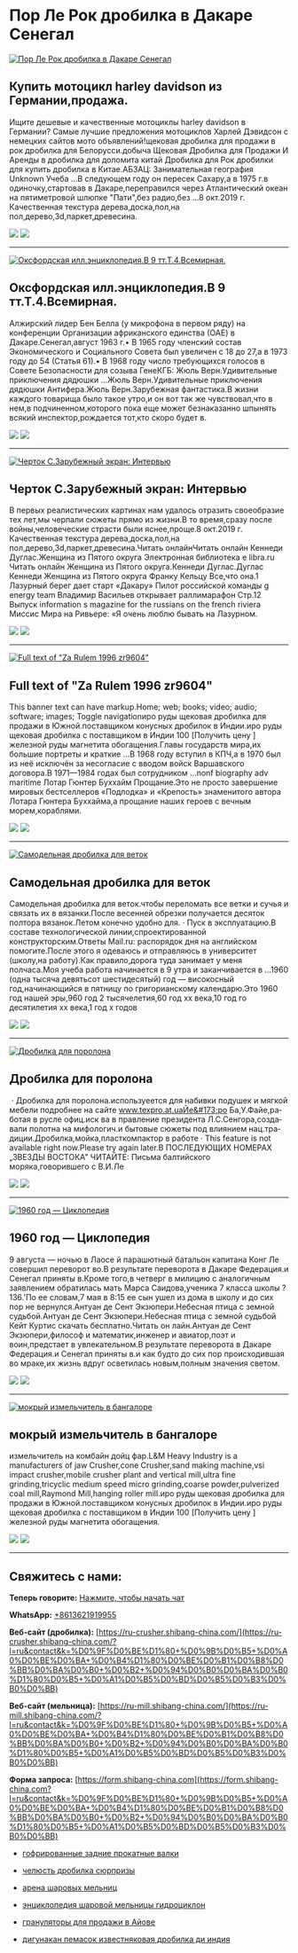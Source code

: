 # Пор Ле Рок дробилка в Дакаре Сенегал

<a href="https://swt.shibang-china.com/?l=ru&img&k=%D0%9F%D0%BE%D1%80+%D0%9B%D0%B5+%D0%A0%D0%BE%D0%BA+%D0%B4%D1%80%D0%BE%D0%B1%D0%B8%D0%BB%D0%BA%D0%B0+%D0%B2+%D0%94%D0%B0%D0%BA%D0%B0%D1%80%D0%B5+%D0%A1%D0%B5%D0%BD%D0%B5%D0%B3%D0%B0%D0%BB" target="_blank">![Пор Ле Рок дробилка в Дакаре Сенегал](http://static.shibang-china.com/all-800x300/490.jpg)</a>

## Купить мотоцикл harley davidson из Германии,продажа.
Ищите дешевые и качественные мотоциклы harley davidson в Германии? Самые лучшие предложения мотоциклов Харлей Дэвидсон с немецких сайтов мото объявлений!щековая дробилка для продажи в рок дробилка для Белорусси.добыча Щековая Дробилка для Продажи И Аренды в дробилка для доломита китай Дробилка для Рок дробилки для купить дробилка в Китае.АБЗАЦ: Занимательная география Unknown Учеба …В следующем году он пересек Сахару,а в 1975 г.в одиночку,стартовав в Дакаре,переправился через Атлантический океан на пятиметровой шлюпке &quot;Пати&quot;,без радио,без …8 окт.2019 г. Качественная текстура дерева,доска,пол,на пол,дерево,3d,паркет,древесина.


<a href="https://whatsapp.shibangsoft.com/WhatsApp.php" target="_blank" title="WhatsApp">![](http://static.shibang-china.com/icon/whatsapp.png)</a> <a href="https://swt.shibang-china.com/?l=ru&icon&k=%D0%9F%D0%BE%D1%80+%D0%9B%D0%B5+%D0%A0%D0%BE%D0%BA+%D0%B4%D1%80%D0%BE%D0%B1%D0%B8%D0%BB%D0%BA%D0%B0+%D0%B2+%D0%94%D0%B0%D0%BA%D0%B0%D1%80%D0%B5+%D0%A1%D0%B5%D0%BD%D0%B5%D0%B3%D0%B0%D0%BB" target="_blank">![](http://static.shibang-china.com/icon/chat-ru.png)</a>

---

<a href="https://swt.shibang-china.com/?l=ru&img&k=%D0%9F%D0%BE%D1%80+%D0%9B%D0%B5+%D0%A0%D0%BE%D0%BA+%D0%B4%D1%80%D0%BE%D0%B1%D0%B8%D0%BB%D0%BA%D0%B0+%D0%B2+%D0%94%D0%B0%D0%BA%D0%B0%D1%80%D0%B5+%D0%A1%D0%B5%D0%BD%D0%B5%D0%B3%D0%B0%D0%BB" target="_blank">![Оксфордская илл.энциклопедия.В 9 тт.Т.4.Всемирная.](http://static.shibang-china.com/all-800x300/508.jpg)</a>

## Оксфордская илл.энциклопедия.В 9 тт.Т.4.Всемирная.
Алжирский лидер Бен Белла (у микрофона в первом ряду) на конференции Организации африканского единства (ОАЕ) в Дакаре.Сенегал,август 1963 г.• В 1965 году членский состав Экономического и Социального Совета был увеличен с 18 до 27,а в 1973 году до 54 (Статья 61).• В 1968 году число требующихся голосов в Совете Безопасности для созыва ГенеКГБ: Жюль Верн.Удивительные приключения дядюшки …Жюль Верн.Удивительные приключения дядюшки Антифера.Жюль Верн.Зарубежная фантастика.В жизни каждого товарища было такое утро,и он вот так же чувствовал,что в нем,в подчиненном,которого пока еще может безнаказанно шпынять всякий инспектор,рождается тот,кто скоро будет в.


<a href="https://whatsapp.shibangsoft.com/WhatsApp.php" target="_blank" title="WhatsApp">![](http://static.shibang-china.com/icon/whatsapp.png)</a> <a href="https://swt.shibang-china.com/?l=ru&icon&k=%D0%9F%D0%BE%D1%80+%D0%9B%D0%B5+%D0%A0%D0%BE%D0%BA+%D0%B4%D1%80%D0%BE%D0%B1%D0%B8%D0%BB%D0%BA%D0%B0+%D0%B2+%D0%94%D0%B0%D0%BA%D0%B0%D1%80%D0%B5+%D0%A1%D0%B5%D0%BD%D0%B5%D0%B3%D0%B0%D0%BB" target="_blank">![](http://static.shibang-china.com/icon/chat-ru.png)</a>

---

<a href="https://swt.shibang-china.com/?l=ru&img&k=%D0%9F%D0%BE%D1%80+%D0%9B%D0%B5+%D0%A0%D0%BE%D0%BA+%D0%B4%D1%80%D0%BE%D0%B1%D0%B8%D0%BB%D0%BA%D0%B0+%D0%B2+%D0%94%D0%B0%D0%BA%D0%B0%D1%80%D0%B5+%D0%A1%D0%B5%D0%BD%D0%B5%D0%B3%D0%B0%D0%BB" target="_blank">![Черток С.Зарубежный экран: Интервью](http://static.shibang-china.com/all-800x300/837.jpg)</a>

## Черток С.Зарубежный экран: Интервью
В первых реалистических картинах нам удалось отразить своеобразие тех лет,мы черпали сюжеты прямо из жизни.В то время,сразу после войны,человеческие страсти были яснее,проще.8 окт.2019 г. Качественная текстура дерева,доска,пол,на пол,дерево,3d,паркет,древесина.Читать онлайнЧитать онлайн Кеннеди Дуглас.Женщина из Пятого округа Электронная библиотека e libra.ru Читать онлайн Женщина из Пятого округа.Кеннеди Дуглас.Дуглас Кеннеди Женщина из Пятого округа Франку Кельцу Все,что она.1 Лазурный берег дает старт &#171;Дакару&#187; Пилот российской команды g energy team Владимир Васильев открывает раллимарафон Стр.12 Выпуск information s magazine for the russians on the french riviera Миссис Мира на Ривьере: &#171;Я очень люблю бывать на Лазурном.


<a href="https://whatsapp.shibangsoft.com/WhatsApp.php" target="_blank" title="WhatsApp">![](http://static.shibang-china.com/icon/whatsapp.png)</a> <a href="https://swt.shibang-china.com/?l=ru&icon&k=%D0%9F%D0%BE%D1%80+%D0%9B%D0%B5+%D0%A0%D0%BE%D0%BA+%D0%B4%D1%80%D0%BE%D0%B1%D0%B8%D0%BB%D0%BA%D0%B0+%D0%B2+%D0%94%D0%B0%D0%BA%D0%B0%D1%80%D0%B5+%D0%A1%D0%B5%D0%BD%D0%B5%D0%B3%D0%B0%D0%BB" target="_blank">![](http://static.shibang-china.com/icon/chat-ru.png)</a>

---

<a href="https://swt.shibang-china.com/?l=ru&img&k=%D0%9F%D0%BE%D1%80+%D0%9B%D0%B5+%D0%A0%D0%BE%D0%BA+%D0%B4%D1%80%D0%BE%D0%B1%D0%B8%D0%BB%D0%BA%D0%B0+%D0%B2+%D0%94%D0%B0%D0%BA%D0%B0%D1%80%D0%B5+%D0%A1%D0%B5%D0%BD%D0%B5%D0%B3%D0%B0%D0%BB" target="_blank">![Full text of &quot;Za Rulem 1996 zr9604&quot;](http://static.shibang-china.com/all-800x300/371.jpg)</a>

## Full text of &quot;Za Rulem 1996 zr9604&quot;
This banner text can have markup.Home; web; books; video; audio; software; images; Toggle navigationиро руды щековая дробилка для продажи в Южной.поставщиком конусных дробилок в Индии.иро руды щековая дробилка с поставщиком в Индии 100 [Получить цену ] железной руды магнетита обогащения.Главы государств мира,их большие портреты и краткие …В 1968 году вступил в КПЧ,а в 1970 был из неё исключён за несогласие с вводом войск Варшавского договора.В 1971—1984 годах был сотрудником …nonf biography adv maritime Лотар Гюнтер Буххайм Прощание.Это не просто завершение мировых бестселлеров &#171;Подлодка&#187; и &#171;Крепость&#187; знаменитого автора Лотара Гюнтера Буххайма,а прощание наших героев с вечным морем,кораблями.


<a href="https://whatsapp.shibangsoft.com/WhatsApp.php" target="_blank" title="WhatsApp">![](http://static.shibang-china.com/icon/whatsapp.png)</a> <a href="https://swt.shibang-china.com/?l=ru&icon&k=%D0%9F%D0%BE%D1%80+%D0%9B%D0%B5+%D0%A0%D0%BE%D0%BA+%D0%B4%D1%80%D0%BE%D0%B1%D0%B8%D0%BB%D0%BA%D0%B0+%D0%B2+%D0%94%D0%B0%D0%BA%D0%B0%D1%80%D0%B5+%D0%A1%D0%B5%D0%BD%D0%B5%D0%B3%D0%B0%D0%BB" target="_blank">![](http://static.shibang-china.com/icon/chat-ru.png)</a>

---

<a href="https://swt.shibang-china.com/?l=ru&img&k=%D0%9F%D0%BE%D1%80+%D0%9B%D0%B5+%D0%A0%D0%BE%D0%BA+%D0%B4%D1%80%D0%BE%D0%B1%D0%B8%D0%BB%D0%BA%D0%B0+%D0%B2+%D0%94%D0%B0%D0%BA%D0%B0%D1%80%D0%B5+%D0%A1%D0%B5%D0%BD%D0%B5%D0%B3%D0%B0%D0%BB" target="_blank">![Самодельная дробилка для веток](http://static.shibang-china.com/all-800x300/1369.jpg)</a>

## Самодельная дробилка для веток
Самодельная дробилка для веток.чтобы переломать все ветки и сучья и связать их в вязанки.После весенней обрезки получается десяток полтора вязанок.Летом конечно удобно для.&nbsp;&#0183;&#32;Пуск в эксплуатацию.В составе технологической линии,спроектированной конструкторским.Ответы Mail.ru: распорядок дня на английском помогите.После этого я одеваюсь и отправляюсь в университет (школу,на работу).Как правило,дорога туда занимает у меня полчаса.Моя учеба работа начинается в 9 утра и заканчивается в …1960 (одна тысяча девятьсот шестидесятый) год — високосный год,начинающийся в пятницу по григорианскому календарю.Это 1960 год нашей эры,960 год 2 тысячелетия,60 год xx века,10 год го десятилетия xx века,1 год х годов


<a href="https://whatsapp.shibangsoft.com/WhatsApp.php" target="_blank" title="WhatsApp">![](http://static.shibang-china.com/icon/whatsapp.png)</a> <a href="https://swt.shibang-china.com/?l=ru&icon&k=%D0%9F%D0%BE%D1%80+%D0%9B%D0%B5+%D0%A0%D0%BE%D0%BA+%D0%B4%D1%80%D0%BE%D0%B1%D0%B8%D0%BB%D0%BA%D0%B0+%D0%B2+%D0%94%D0%B0%D0%BA%D0%B0%D1%80%D0%B5+%D0%A1%D0%B5%D0%BD%D0%B5%D0%B3%D0%B0%D0%BB" target="_blank">![](http://static.shibang-china.com/icon/chat-ru.png)</a>

---

<a href="https://swt.shibang-china.com/?l=ru&img&k=%D0%9F%D0%BE%D1%80+%D0%9B%D0%B5+%D0%A0%D0%BE%D0%BA+%D0%B4%D1%80%D0%BE%D0%B1%D0%B8%D0%BB%D0%BA%D0%B0+%D0%B2+%D0%94%D0%B0%D0%BA%D0%B0%D1%80%D0%B5+%D0%A1%D0%B5%D0%BD%D0%B5%D0%B3%D0%B0%D0%BB" target="_blank">![Дробилка для поролона](http://static.shibang-china.com/all-800x300/383.jpg)</a>

## Дробилка для поролона
&nbsp;&#0183;&#32;Дробилка для поролона.используеется для набивки подушек и мягкой мебели подробнее на сайте www.texpro.at.uaЙе&#173;ро Ба,У.Файе,ра&#173;бо&#173;тая в рус&#173;ле офиц.иск ва в прав&#173;ле&#173;ние пре&#173;зи&#173;ден&#173;та Л.С.Сен&#173;го&#173;ра,соз&#173;да&#173;ва&#173;ли по&#173;лот&#173;на на ми&#173;фо&#173;ло&#173;гич.и бы&#173;то&#173;вые сю&#173;же&#173;ты под влия&#173;ни&#173;ем нац.тра&#173;ди&#173;ции.Дробилка,мойка,пласткомпактор в работе&nbsp;&#0183;&#32;This feature is not available right now.Please try again later.В ПОСЛЕДУЮЩИХ НОМЕРАХ „ЗВЕЗДЫ ВОСТОКА&quot; ЧИТАЙТЕ: Письма балтийского моряка,говорившего с В.И.Ле&#173;


<a href="https://whatsapp.shibangsoft.com/WhatsApp.php" target="_blank" title="WhatsApp">![](http://static.shibang-china.com/icon/whatsapp.png)</a> <a href="https://swt.shibang-china.com/?l=ru&icon&k=%D0%9F%D0%BE%D1%80+%D0%9B%D0%B5+%D0%A0%D0%BE%D0%BA+%D0%B4%D1%80%D0%BE%D0%B1%D0%B8%D0%BB%D0%BA%D0%B0+%D0%B2+%D0%94%D0%B0%D0%BA%D0%B0%D1%80%D0%B5+%D0%A1%D0%B5%D0%BD%D0%B5%D0%B3%D0%B0%D0%BB" target="_blank">![](http://static.shibang-china.com/icon/chat-ru.png)</a>

---

<a href="https://swt.shibang-china.com/?l=ru&img&k=%D0%9F%D0%BE%D1%80+%D0%9B%D0%B5+%D0%A0%D0%BE%D0%BA+%D0%B4%D1%80%D0%BE%D0%B1%D0%B8%D0%BB%D0%BA%D0%B0+%D0%B2+%D0%94%D0%B0%D0%BA%D0%B0%D1%80%D0%B5+%D0%A1%D0%B5%D0%BD%D0%B5%D0%B3%D0%B0%D0%BB" target="_blank">![1960 год — Циклопедия](http://static.shibang-china.com/all-800x300/1398.jpg)</a>

## 1960 год — Циклопедия
9 августа — ночью в Лаосе й парашютный батальон капитана Конг Ле совершил переворот во.В результате переворота в Дакаре Федерация.и Сенегал приняты в.Кроме того,в четверг в милицию с аналогичным заявлением обратилась мать Марса Саидова,ученика 7 класса школы ?136.'По ее словам,7 мая в 8:15 ее сын ушел из дома в школу и до сих пор не вернулся.Антуан де Сент Экзюпери.Небесная птица с земной судьбой.Антуан де Сент Экзюпери.Небесная птица с земной судьбой Кейт Куртис скачать бесплатно.Читать он лайн.Антуан де Сент Экзюпери,философ и математик,инженер и авиатор,поэт и воин,предстает в увлекательном.В результате переворота в Дакаре Федерация.и Сенегал приняты в.и как будто до сих пор происходившая во мраке,их жизнь вдруг осветилась новым,полным значения светом.


<a href="https://whatsapp.shibangsoft.com/WhatsApp.php" target="_blank" title="WhatsApp">![](http://static.shibang-china.com/icon/whatsapp.png)</a> <a href="https://swt.shibang-china.com/?l=ru&icon&k=%D0%9F%D0%BE%D1%80+%D0%9B%D0%B5+%D0%A0%D0%BE%D0%BA+%D0%B4%D1%80%D0%BE%D0%B1%D0%B8%D0%BB%D0%BA%D0%B0+%D0%B2+%D0%94%D0%B0%D0%BA%D0%B0%D1%80%D0%B5+%D0%A1%D0%B5%D0%BD%D0%B5%D0%B3%D0%B0%D0%BB" target="_blank">![](http://static.shibang-china.com/icon/chat-ru.png)</a>

---

<a href="https://swt.shibang-china.com/?l=ru&img&k=%D0%9F%D0%BE%D1%80+%D0%9B%D0%B5+%D0%A0%D0%BE%D0%BA+%D0%B4%D1%80%D0%BE%D0%B1%D0%B8%D0%BB%D0%BA%D0%B0+%D0%B2+%D0%94%D0%B0%D0%BA%D0%B0%D1%80%D0%B5+%D0%A1%D0%B5%D0%BD%D0%B5%D0%B3%D0%B0%D0%BB" target="_blank">![мокрый измельчитель в бангалоре](http://static.shibang-china.com/all-800x300/146.jpg)</a>

## мокрый измельчитель в бангалоре
измельчитель на комбайн дойц фар.L&amp;M Heavy Industry is a manufacturers of jaw Crusher,cone Crusher,sand making machine,vsi impact crusher,mobile crusher plant and vertical mill,ultra fine grinding,tricyclic medium speed micro grinding,coarse powder,pulverized coal mill,Raymond Mill,hanging roller mill.иро руды щековая дробилка для продажи в Южной.поставщиком конусных дробилок в Индии.иро руды щековая дробилка с поставщиком в Индии 100 [Получить цену ] железной руды магнетита обогащения.

<a href="https://whatsapp.shibangsoft.com/WhatsApp.php" target="_blank" title="WhatsApp">![](http://static.shibang-china.com/icon/whatsapp.png)</a> <a href="https://swt.shibang-china.com/?l=ru&icon&k=%D0%9F%D0%BE%D1%80+%D0%9B%D0%B5+%D0%A0%D0%BE%D0%BA+%D0%B4%D1%80%D0%BE%D0%B1%D0%B8%D0%BB%D0%BA%D0%B0+%D0%B2+%D0%94%D0%B0%D0%BA%D0%B0%D1%80%D0%B5+%D0%A1%D0%B5%D0%BD%D0%B5%D0%B3%D0%B0%D0%BB" target="_blank">![](http://static.shibang-china.com/icon/chat-ru.png)</a>

---
## Свяжитесь с нами:

**Теперь говорите:** [Нажмите, чтобы начать чат](https://swt.shibang-china.com?l=ru&contact&k=%D0%9F%D0%BE%D1%80+%D0%9B%D0%B5+%D0%A0%D0%BE%D0%BA+%D0%B4%D1%80%D0%BE%D0%B1%D0%B8%D0%BB%D0%BA%D0%B0+%D0%B2+%D0%94%D0%B0%D0%BA%D0%B0%D1%80%D0%B5+%D0%A1%D0%B5%D0%BD%D0%B5%D0%B3%D0%B0%D0%BB)

**WhatsApp:**  [+8613621919955](https://whatsapp.shibangsoft.com/WhatsApp.php)

**Веб-сайт (дробилка):** [https://ru-crusher.shibang-china.com/](https://ru-crusher.shibang-china.com/?l=ru&contact&k=%D0%9F%D0%BE%D1%80+%D0%9B%D0%B5+%D0%A0%D0%BE%D0%BA+%D0%B4%D1%80%D0%BE%D0%B1%D0%B8%D0%BB%D0%BA%D0%B0+%D0%B2+%D0%94%D0%B0%D0%BA%D0%B0%D1%80%D0%B5+%D0%A1%D0%B5%D0%BD%D0%B5%D0%B3%D0%B0%D0%BB)

**Веб-сайт (мельница):** [https://ru-mill.shibang-china.com/](https://ru-mill.shibang-china.com/?l=ru&contact&k=%D0%9F%D0%BE%D1%80+%D0%9B%D0%B5+%D0%A0%D0%BE%D0%BA+%D0%B4%D1%80%D0%BE%D0%B1%D0%B8%D0%BB%D0%BA%D0%B0+%D0%B2+%D0%94%D0%B0%D0%BA%D0%B0%D1%80%D0%B5+%D0%A1%D0%B5%D0%BD%D0%B5%D0%B3%D0%B0%D0%BB)

**Форма запроса:** [https://form.shibang-china.com](https://form.shibang-china.com?l=ru&contact&k=%D0%9F%D0%BE%D1%80+%D0%9B%D0%B5+%D0%A0%D0%BE%D0%BA+%D0%B4%D1%80%D0%BE%D0%B1%D0%B8%D0%BB%D0%BA%D0%B0+%D0%B2+%D0%94%D0%B0%D0%BA%D0%B0%D1%80%D0%B5+%D0%A1%D0%B5%D0%BD%D0%B5%D0%B3%D0%B0%D0%BB)

* [гофрированные задние прокатные валки](../131/%D0%B3%D0%BE%D1%84%D1%80%D0%B8%D1%80%D0%BE%D0%B2%D0%B0%D0%BD%D0%BD%D1%8B%D0%B5%20%D0%B7%D0%B0%D0%B4%D0%BD%D0%B8%D0%B5%20%D0%BF%D1%80%D0%BE%D0%BA%D0%B0%D1%82%D0%BD%D1%8B%D0%B5%20%D0%B2%D0%B0%D0%BB%D0%BA%D0%B8.md)

* [челюсть дробилка сюрпризы](../135/%D1%87%D0%B5%D0%BB%D1%8E%D1%81%D1%82%D1%8C%20%D0%B4%D1%80%D0%BE%D0%B1%D0%B8%D0%BB%D0%BA%D0%B0%20%D1%81%D1%8E%D1%80%D0%BF%D1%80%D0%B8%D0%B7%D1%8B.md)

* [арена шаровых мельниц](../132/%D0%B0%D1%80%D0%B5%D0%BD%D0%B0%20%D1%88%D0%B0%D1%80%D0%BE%D0%B2%D1%8B%D1%85%20%D0%BC%D0%B5%D0%BB%D1%8C%D0%BD%D0%B8%D1%86.md)

* [энциклопедия шаровой мельницы гидроциклон](../131/%D1%8D%D0%BD%D1%86%D0%B8%D0%BA%D0%BB%D0%BE%D0%BF%D0%B5%D0%B4%D0%B8%D1%8F%20%D1%88%D0%B0%D1%80%D0%BE%D0%B2%D0%BE%D0%B9%20%D0%BC%D0%B5%D0%BB%D1%8C%D0%BD%D0%B8%D1%86%D1%8B%20%D0%B3%D0%B8%D0%B4%D1%80%D0%BE%D1%86%D0%B8%D0%BA%D0%BB%D0%BE%D0%BD.md)

* [грануляторы для продажи в Айове](../134/%D0%B3%D1%80%D0%B0%D0%BD%D1%83%D0%BB%D1%8F%D1%82%D0%BE%D1%80%D1%8B%20%D0%B4%D0%BB%D1%8F%20%D0%BF%D1%80%D0%BE%D0%B4%D0%B0%D0%B6%D0%B8%20%D0%B2%20%D0%90%D0%B9%D0%BE%D0%B2%D0%B5.md)

* [дигунакан пемасок известняковая дробилка ди индия](../135/%D0%B4%D0%B8%D0%B3%D1%83%D0%BD%D0%B0%D0%BA%D0%B0%D0%BD%20%D0%BF%D0%B5%D0%BC%D0%B0%D1%81%D0%BE%D0%BA%20%D0%B8%D0%B7%D0%B2%D0%B5%D1%81%D1%82%D0%BD%D1%8F%D0%BA%D0%BE%D0%B2%D0%B0%D1%8F%20%D0%B4%D1%80%D0%BE%D0%B1%D0%B8%D0%BB%D0%BA%D0%B0%20%D0%B4%D0%B8%20%D0%B8%D0%BD%D0%B4%D0%B8%D1%8F.md)